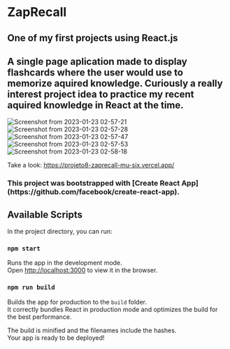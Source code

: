 <h1>ZapRecall</h1>

<h2>One of my first projects using React.js</h2> 
<h2>A single page aplication made to display flashcards where the user would use to memorize aquired knowledge. 
  Curiously a really interest project idea to practice my recent aquired knowledge in React at the time. </h2>


![Screenshot from 2023-01-23 02-57-21](https://user-images.githubusercontent.com/106840825/213976028-983b3513-92aa-4f26-b4d9-39d0738ece5f.png)
![Screenshot from 2023-01-23 02-57-28](https://user-images.githubusercontent.com/106840825/213976027-46b42b10-d907-4ca8-b5d3-054080266632.png)
![Screenshot from 2023-01-23 02-57-47](https://user-images.githubusercontent.com/106840825/213976025-ac15fcc0-1a84-4f3f-99b9-e6f5833c48a0.png)
![Screenshot from 2023-01-23 02-57-53](https://user-images.githubusercontent.com/106840825/213976023-4a750559-94a9-442b-9cd4-995e94d05d5f.png)
![Screenshot from 2023-01-23 02-58-18](https://user-images.githubusercontent.com/106840825/213976021-667ea043-55b2-4bef-b510-1172b039b30e.png)





Take a look: https://projeto8-zaprecall-mu-six.vercel.app/


<h3>This project was bootstrapped with [Create React App](https://github.com/facebook/create-react-app).</h3>

## Available Scripts

In the project directory, you can run:

### `npm start`

Runs the app in the development mode.\
Open [http://localhost:3000](http://localhost:3000) to view it in the browser.

### `npm run build`

Builds the app for production to the `build` folder.\
It correctly bundles React in production mode and optimizes the build for the best performance.

The build is minified and the filenames include the hashes.\
Your app is ready to be deployed!
